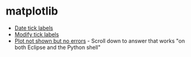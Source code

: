 # matplotlib

- [Date tick labels](https://matplotlib.org/3.1.1/gallery/text_labels_and_annotations/date.html)
- [Modify tick labels](https://stackoverflow.com/questions/11244514/modify-tick-label-text)
- [Plot not shown but no errors](https://stackoverflow.com/questions/2130913/no-plot-window-in-matplotlib) - Scroll down to answer that works "on both Eclipse and the Python shell"